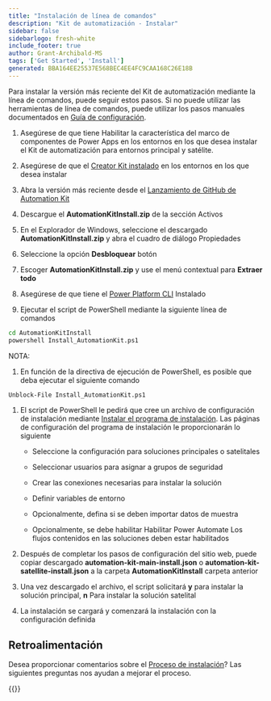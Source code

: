 ```yaml
---
title: "Instalación de línea de comandos"
description: "Kit de automatización - Instalar"
sidebar: false
sidebarlogo: fresh-white
include_footer: true
author: Grant-Archibald-MS
tags: ['Get Started', 'Install']
generated: BBA164EE25537E568BEC4EE4FC9CAA168C26E18B
---
```


Para instalar la versión más reciente del Kit de automatización mediante la línea de comandos, puede seguir estos pasos. Si no puede utilizar las herramientas de línea de comandos, puede utilizar los pasos manuales documentados en [Guía de configuración](https://learn.microsoft.com/power-automate/guidance/automation-kit/setup/prerequisites).

1. Asegúrese de que tiene <a ref='https://learn.microsoft.com/power-apps/developer/component-framework/component-framework-for-canvas-apps#enable-the-power-apps-component-framework-feature' target="_blank">Habilitar la característica del marco de componentes de Power Apps</a> en los entornos en los que desea instalar el Kit de automatización para entornos principal y satélite.

1. Asegúrese de que el <a href="https://appsource.microsoft.com/product/dynamics-365/microsoftpowercatarch.creatorkit1?tab=Reviews" target="_blank">Creator Kit instalado</a> en los entornos en los que desea instalar

1. Abra la versión más reciente desde el <a href="https://github.com/microsoft/powercat-automation-kit/releases" target="_blank">Lanzamiento de GitHub de Automation Kit</a>

1. Descargue el **AutomationKitInstall.zip** de la sección Activos

1. En el Explorador de Windows, seleccione el descargado **AutomationKitInstall.zip** y abra el cuadro de diálogo Propiedades

1. Seleccione la opción **Desbloquear** botón

1. Escoger **AutomationKitInstall.zip** y use el menú contextual para **Extraer todo**

1. Asegúrese de que tiene el <a href="https://learn.microsoft.com/power-platform/developer/cli/introduction" target="_blank">Power Platform CLI</a> Instalado

1. Ejecutar el script de PowerShell mediante la siguiente línea de comandos

```cmd
cd AutomationKitInstall
powershell Install_AutomationKit.ps1
```

NOTA:
1. En función de la directiva de ejecución de PowerShell, es posible que deba ejecutar el siguiente comando

```cmd
Unblock-File Install_AutomationKit.ps1
```

1. El script de PowerShell le pedirá que cree un archivo de configuración de instalación mediante [Instalar el programa de instalación](/es/get-started/setup). Las páginas de configuración del programa de instalación le proporcionarán lo siguiente

    - Seleccione la configuración para soluciones principales o satelitales
   
    - Seleccionar usuarios para asignar a grupos de seguridad
   
    - Crear las conexiones necesarias para instalar la solución
    
    - Definir variables de entorno
    
    - Opcionalmente, defina si se deben importar datos de muestra
    
    - Opcionalmente, se debe habilitar Habilitar Power Automate Los flujos contenidos en las soluciones deben estar habilitados

1. Después de completar los pasos de configuración del sitio web, puede copiar descargado **automation-kit-main-install.json** o **automation-kit-satellite-install.json** a la carpeta **AutomationKitInstall** carpeta anterior

1. Una vez descargado el archivo, el script solicitará **y** para instalar la solución principal, **n** Para instalar la solución satelital

1. La instalación se cargará y comenzará la instalación con la configuración definida

## Retroalimentación

Desea proporcionar comentarios sobre el [Proceso de instalación](/es/get-started/setup)? Las siguientes preguntas nos ayudan a mejorar el proceso.

{{<questions name="/content/es/get-started/setup-feedback.json" completed="Gracias por proporcionar comentarios" showNavigationButtons="false" locale="es">}}
